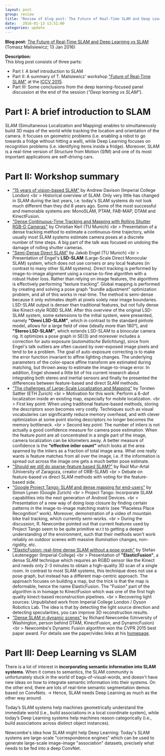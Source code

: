 ```yaml
---
layout: post
group: review
title: "Review of blog post: The Future of Real-Time SLAM and Deep Learning vs SLAM"
date:   2016-01-13 13:51:00
categories: update
---
```


**Blog post:**
[The Future of Real-Time SLAM and Deep Learning vs SLAM](http://www.computervisionblog.com/2016/01/why-slam-matters-future-of-real-time.html)
(Tomasz Malisiewicz; 13 Jan 2016)

**Description:** <br />
This blog post consists of three parts: 
* Part I: A brief introduction to SLAM
* Part II: A summary of T. Malisiewicz' workshop ["Future of Real-Time SLAM"](http://wp.doc.ic.ac.uk/thefutureofslam/programme/) at the [ICCV 2015](http://pamitc.org/iccv15/).
* Part III: Some conclusions from the deep learning-focused panel discussion at the end of the session (*"Deep learning vs SLAM"*).

# Part I: A brief introduction to SLAM
SLAM (Simultaneous Localization and Mapping) enables to simultaneously build 3D maps of the world while tracking the location and orientation of the camera. It focuses on geometric problems (i.e. enabling a robot to go towards a fridge without hitting a wall), while Deep Learning focuses on recognition problems (i.e. identifying items inside a fridge).
Moreover, SLAM is a real-time version of Structure from Motion (SfM) and one of its most important applications are self-driving cars.

# Part II: Workshop summary
* ["15 years of vision-based SLAM"](http://wp.doc.ic.ac.uk/thefutureofslam/wp-content/uploads/sites/93/2015/12/slides_ajd.pdf) by Andrew Davison (Imperial College London) <br \>
   Historical overview of SLAM. Only very little has changed in SLAM during the last years, i.e. today's SLAM systems do not look much different than they did 8 years ago. Some of the most successful and memorable systems are: MonoSLAM, PTAM, FAB-MAP, DTAM and KinectFusion.
* ["Dense Continuous-Time Tracking and Mapping with Rolling Shutter RGB-D Cameras"](http://wp.doc.ic.ac.uk/thefutureofslam/wp-content/uploads/sites/93/2015/12/kerl_etal_iccv2015_futureofslam_talk.pdf) by Christian Kerl (TU Munich)  <br \>
   Presentation of a dense tracking method to estimate a continuous-time trajectory, while usually most SLAM systems estimate camera poses at a discrete number of time steps. A big part of the talk was focused on undoing the damage of rolling shutter cameras.
* ["Semi-Dense Direct SLAM"](http://wp.doc.ic.ac.uk/thefutureofslam/wp-content/uploads/sites/93/2015/12/ICCV-SLAM-Workshop_JakobEngel.pdf) by Jakob Engel (TU Munich)  <br \>
   Presentation of Engel's **LSD-SLAM** (Large-Scale Direct Monocular SLAM) system, which does not use corners or any local features (in contrast to many other SLAM systems). Direct tracking is performed by image-to-image alignment using a coarse-to-fine algorithm with a robust Huber loss. Rather than relying on image features, the algorithms is effectively performing “texture tracking”. Global mapping is performed by creating and solving a pose graph "bundle adjustment" optimization problem, and all of this works in real-time. The method is semi-dense because it only estimates depth at pixels solely near image boundaries. LSD-SLAM output is denser than traditional features, but not fully dense like Kinect-style RGBD SLAM. After this overview of the original LSD-SLAM system, some extensions to the initial system, were presented, namely **"Omni LSD-SLAM"**, which in contrast to the standard pinhole model, allows for a large field of view (ideally more than 180°), and **"Stereo LSD-SLAM"**, which extends LSD-SLAM to a binocular camera rig. It optimizes a pose graph in SE(3) and moreover includes a correction for auto exposure (*automatische Belichtung*), since from Engel's talk outliers are often caused by over-exposed image pixels and tend to be a problem. The goal of auto-exposure correcting is to make the error function invariant to affine lighting changes. The underlying parameters of the color-space affine transform are estimated during matching, but thrown away to estimate the image-to-image error. In addition, Engel showed a little bit of his current research about integrating both stereo and inertial sensors and finally he presented the differences between feature-based and direct SLAM methods.
* ["The challenges of Large-Scale Localization and Mapping"](http://wp.doc.ic.ac.uk/thefutureofslam/wp-content/uploads/sites/93/2015/12/Sattler_challenges_large_scale_loc_and_mapping.pdf) by Torsten Sattler (ETH Zurich) <br \>
    Motivation for this work: Perform a 6-dof localization inside an existing map, especially for mobile localization. <br \>
    First key point: When using traditional feature-based methods, storing the descriptors soon becomes very costly. Techniques such as visual vocabularies can significantly reduce memory overhead, and with clever optimization at some point storing descriptors no longer becomes the memory bottleneck. <br \>
    Second key point: The number of inliers is not actually a good confidence measure for camera pose estimation. When the feature point are all concentrated in a single part of the image, camera localization can be kilometers away. A better measure of confidence is the **“effective inlier count”** which looks at the area spanned by the inliers as a fraction of total image area. What one really wants is feature matches from all over the image, i.e. if the information is spread out across the image one gets a much better pose estimate.
* ["Should we still do sparse-feature based SLAM?"](http://wp.doc.ic.ac.uk/thefutureofslam/wp-content/uploads/sites/93/2015/12/ICCV15_SLAMWS_RaulMur.pdf) by Raúl Mur-Artal (University of Zaragoza, creator of ORB-SLAM) <br \>
    Debate on feature-based vs direct SLAM methods with voting for the feature-based side.
* ["Google Project Tango: SLAM and dense mapping for end-users"](https://3234f89137bccf2ede29cc86e315c75116020d70.googledrive.com/host/0B64GJ60h3Ai1MVVwWTZwekhtcFU/publications/bib/lynen_3dv14.pdf) by Simon Lynen (Google Zurich) <br \>
    Project Tango: Incorporate SLAM capabilities into the next generation of Android Devices.  <br \>
    Presentation of a new way of doing loop closure by finding certain patterns in the image-to-image matching matrix (see “Placeless Place Recognition” work). Moreover, demonstration of a video of mountain bike trail tracking, which currently semi-works. <br \>
    During the discussion, R. Newcombe pointed out that current features used by Project Tango seem to be quite primitive w.r.t to getting a deeper understanding of the environment, such that their methods won't work reliably on outdoor scenes with massive illumination changes, non-rigidity, etc.
* ["ElasticFusion: real-time dense SLAM without a pose graph"](http://wp.doc.ic.ac.uk/thefutureofslam/wp-content/uploads/sites/93/2015/12/ElasticFusion.pdf) by Stefan Leutenegger (Imperial College)  <br \>
    Presentation of **"ElasticFusion"**, a dense SLAM technique which requires an RGBD sensor like the Kinect and needs only 2-3 minutes to obtain a high-quality 3D scan of a single room. In contrast to most SLAM systems, this technique does not use a pose graph, but instead has a different map-centric approach. The approach focuses on building a map, but the trick is that the map is deformable, hence the name ElasticFusion. The "Fusion" part of the algorithm is in homage to KinectFusion which was one of the first high quality kinect-based reconstruction pipelines. <br \>
    Recovering light sources: Unpublished work from Imperial College London / Dyson Robotics Lab. The idea is that by detecting the light source direction and detecting specularities, you can improve 3D reconstruction results. 
* ["Dense SLAM in dynamic scenes"](http://grail.cs.washington.edu/projects/dynamicfusion/papers/DynamicFusion.pdf) by Richard Newcombe (University of Washington, person behind DTAM, KinectFusion, and DynamicFusion) <br \>
   Newcombe's Dynamic Fusion algorithm won the CVPR 2015 best paper award. For details see the paper/video links at his [homepage](http://www.richardnewcombe.com/).

# Part III: Deep Learning vs SLAM

There is a lot of interest in **incorporating semantic information into SLAM systems**. When it comes to semantics, the SLAM community is unfortunately stuck in the world of bags-of-visual-words, and doesn't have new ideas on how to integrate semantic information into their systems. On the other end, there are lots of real-time semantic segmentation demos based on ConvNets. -> Hence, SLAM needs Deep Learning as much as the other way around.

Today’s SLAM systems help machines geometrically understand the immediate world (i.e., build associations in a local coordinate system), while today’s Deep Learning systems help machines reason categorically (i.e., build associations across distinct object instances).

Newcombe's idea how SLAM might help Deep Learning:
Today's SLAM systems are large-scale "correspondence engines" which can be used to generate large-scale image-image "association" datasets, precisely what needs to be fed into a deep ConvNet.
